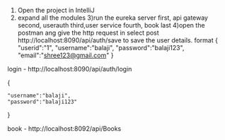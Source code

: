 1) Open the project in IntelliJ
2) expand all the modules 
3)run the eureka server first, api gateway second, userauth third,user service fourth, book last
4)open the postman ang give the http request in select post http://localhost:8090/api/auth/save to save the user details.
   format
  {
    "userid":"1",
    "username":"balaji",
    "password":"balaji123",
    "email":"shree123@gmail.com"
}

login - http://localhost:8090/api/auth/login
 
{
   
    "username":"balaji",
    "password":"balaji123"
    
}

book - http://localhost:8092/api/Books

